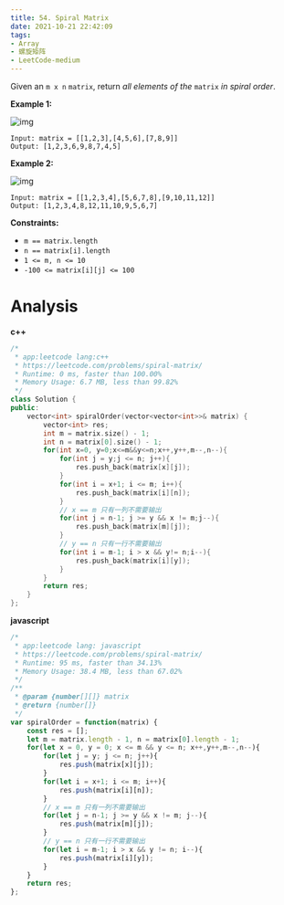 ```yaml
---
title: 54. Spiral Matrix
date: 2021-10-21 22:42:09
tags:
- Array
- 螺旋矩阵
- LeetCode-medium
---
```


Given an `m x n` `matrix`, return *all elements of the* `matrix` *in spiral order*.

 

**Example 1:**

![img](https://assets.leetcode.com/uploads/2020/11/13/spiral1.jpg)

```
Input: matrix = [[1,2,3],[4,5,6],[7,8,9]]
Output: [1,2,3,6,9,8,7,4,5]
```

<!--more-->

**Example 2:**

![img](https://assets.leetcode.com/uploads/2020/11/13/spiral.jpg)

```
Input: matrix = [[1,2,3,4],[5,6,7,8],[9,10,11,12]]
Output: [1,2,3,4,8,12,11,10,9,5,6,7]
```

 

**Constraints:**

- `m == matrix.length`
- `n == matrix[i].length`
- `1 <= m, n <= 10`
- `-100 <= matrix[i][j] <= 100`

# Analysis

**c++**

```c++
/*
 * app:leetcode lang:c++
 * https://leetcode.com/problems/spiral-matrix/
 * Runtime: 0 ms, faster than 100.00%
 * Memory Usage: 6.7 MB, less than 99.82%
 */
class Solution {
public:
    vector<int> spiralOrder(vector<vector<int>>& matrix) {
        vector<int> res;
        int m = matrix.size() - 1;
        int n = matrix[0].size() - 1;
        for(int x=0, y=0;x<=m&&y<=n;x++,y++,m--,n--){
            for(int j = y;j <= n; j++){
                res.push_back(matrix[x][j]);
            }
            for(int i = x+1; i <= m; i++){
                res.push_back(matrix[i][n]);
            }
            // x == m 只有一列不需要输出
            for(int j = n-1; j >= y && x != m;j--){
                res.push_back(matrix[m][j]);
            }
            // y == n 只有一行不需要输出
            for(int i = m-1; i > x && y!= n;i--){
                res.push_back(matrix[i][y]);
            }
        }
        return res;
    }
};
```

**javascript**

```js
/*
 * app:leetcode lang: javascript
 * https://leetcode.com/problems/spiral-matrix/
 * Runtime: 95 ms, faster than 34.13%
 * Memory Usage: 38.4 MB, less than 67.02%
 */
/**
 * @param {number[][]} matrix
 * @return {number[]}
 */
var spiralOrder = function(matrix) {
    const res = [];
    let m = matrix.length - 1, n = matrix[0].length - 1;
    for(let x = 0, y = 0; x <= m && y <= n; x++,y++,m--,n--){
        for(let j = y; j <= n; j++){
            res.push(matrix[x][j]);
        }
        for(let i = x+1; i <= m; i++){
            res.push(matrix[i][n]);
        }
        // x == m 只有一列不需要输出
        for(let j = n-1; j >= y && x != m; j--){
            res.push(matrix[m][j]);
        }
        // y == n 只有一行不需要输出
        for(let i = m-1; i > x && y != n; i--){
            res.push(matrix[i][y]);
        }
    }
    return res;
};
```

